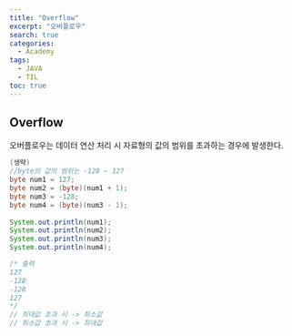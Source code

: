 ```yaml
---
title: "Overflow"
excerpt: "오버플로우"
search: true
categories: 
  - Academy
tags: 
  - JAVA
  - TIL
toc: true
---
```

## Overflow
오버플로우는 데이터 연산 처리 시 자료형의 값의 범위를 초과하는 경우에 발생한다.<br/>

```java
(생략)
//byte의 값의 범위는 -128 ~ 127
byte num1 = 127;
byte num2 = (byte)(num1 + 1);
byte num3 = -128;
byte num4 = (byte)(num3 - 1);
		
System.out.println(num1);
System.out.println(num2);
System.out.println(num3);
System.out.println(num4);

/* 출력
127
-128
-128
127
*/
// 최대값 초과 시 -> 최소값
// 최소값 초과 시 -> 최대값
```
<br/>
